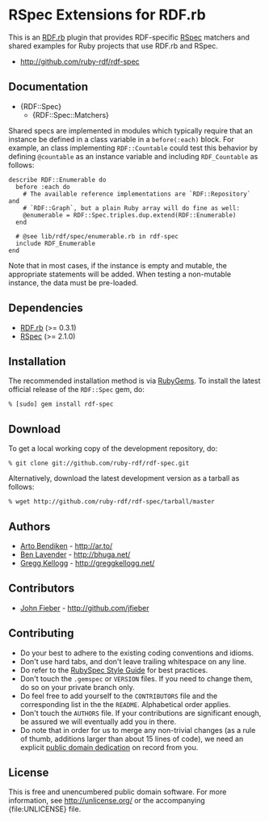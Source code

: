 # RSpec Extensions for RDF.rb

This is an [RDF.rb][] plugin that provides RDF-specific [RSpec][] matchers
and shared examples for Ruby projects that use RDF.rb and RSpec.

* <http://github.com/ruby-rdf/rdf-spec>

## Documentation

* {RDF::Spec}
  * {RDF::Spec::Matchers}

Shared specs are implemented in modules which typically require that an instance be defined in a class variable in a `before(:each)` block. For example, an class implementing `RDF::Countable` could test this behavior by defining `@countable` as an instance variable and including `RDF_Countable` as follows:

    describe RDF::Enumerable do
      before :each do
        # The available reference implementations are `RDF::Repository` and
        # `RDF::Graph`, but a plain Ruby array will do fine as well:
        @enumerable = RDF::Spec.triples.dup.extend(RDF::Enumerable)
      end

      # @see lib/rdf/spec/enumerable.rb in rdf-spec
      include RDF_Enumerable
    end

Note that in most cases, if the instance is empty and mutable, the appropriate statements will be added. When testing a non-mutable instance, the data must be pre-loaded.

## Dependencies

* [RDF.rb](http://rubygems.org/gems/rdf) (>= 0.3.1)
* [RSpec](http://rubygems.org/gems/rspec) (>= 2.1.0)

## Installation

The recommended installation method is via [RubyGems](http://rubygems.org/).
To install the latest official release of the `RDF::Spec` gem, do:

    % [sudo] gem install rdf-spec

## Download

To get a local working copy of the development repository, do:

    % git clone git://github.com/ruby-rdf/rdf-spec.git

Alternatively, download the latest development version as a tarball as
follows:

    % wget http://github.com/ruby-rdf/rdf-spec/tarball/master

## Authors

* [Arto Bendiken](http://github.com/bendiken) - <http://ar.to/>
* [Ben Lavender](http://github.com/bhuga) - <http://bhuga.net/>
* [Gregg Kellogg](http://github.com/gkellogg) - <http://greggkellogg.net/>

## Contributors

* [John Fieber](http://github.com/jfieber) - <http://github.com/jfieber>

## Contributing

* Do your best to adhere to the existing coding conventions and idioms.
* Don't use hard tabs, and don't leave trailing whitespace on any line.
* Do refer to the [RubySpec Style Guide][RubySpec] for best practices.
* Don't touch the `.gemspec` or `VERSION` files. If you need to change them,
  do so on your private branch only.
* Do feel free to add yourself to the `CONTRIBUTORS` file and the
  corresponding list in the the `README`. Alphabetical order applies.
* Don't touch the `AUTHORS` file. If your contributions are significant
  enough, be assured we will eventually add you in there.
* Do note that in order for us to merge any non-trivial changes (as a rule
  of thumb, additions larger than about 15 lines of code), we need an
  explicit [public domain dedication][PDD] on record from you.

License
-------

This is free and unencumbered public domain software. For more information,
see <http://unlicense.org/> or the accompanying {file:UNLICENSE} file.

[RDF.rb]:    http://rubygems.org/gems/rdf
[RSpec]:     http://rspec.info/
[RubySpec]:  http://rubyspec.org/wiki/rubyspec/Style_Guide
[PDD]:       http://lists.w3.org/Archives/Public/public-rdf-ruby/2010May/0013.html
